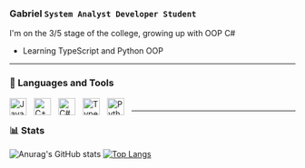 ### Gabriel **`System Analyst Developer Student`**

I'm on the 3/5 stage of the college, growing up with OOP C#
- Learning TypeScript and Python OOP 

---

### 🧰 Languages and Tools

<img align="left" alt="Java" width="30px" style="padding-right:10px;" src="https://cdn.jsdelivr.net/gh/devicons/devicon/icons/java/java-original.svg"/>
<img align="left" alt="C++" width="30px" style="padding-right:10px;" src="https://cdn.jsdelivr.net/gh/devicons/devicon/icons/cplusplus/cplusplus-line.svg" />
<img align="left" alt="C#" width="30px" style="padding-right:10px;" src="https://cdn.jsdelivr.net/gh/devicons/devicon/icons/csharp/csharp-original.svg" />
<img align="left" alt="TypeScript" width="30px" style="padding-right:10px;" src="https://cdn.jsdelivr.net/gh/devicons/devicon/icons/typescript/typescript-original.svg" />
<img align="left" alt="Python" width="30px" style="padding-right:10px;" src="https://cdn.jsdelivr.net/gh/devicons/devicon/icons/python/python-plain.svg" />

#
---

### 📊 Stats

![Anurag's GitHub stats](https://github-readme-stats.vercel.app/api?username=Gaturama&show_icons=true&theme=github_dark)
[![Top Langs](https://github-readme-stats.vercel.app/api/top-langs/?username=Gaturama&layout=compact&theme=github_dark&card_width=350px)](https://github.com/Gaturama/github-readme-stats)



